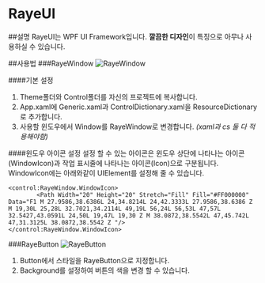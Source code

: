 # RayeUI

##설명
RayeUI는 WPF UI Framework입니다.
**깔끔한 디자인**이 특징으로 아무나 사용하실 수 있습니다.

##사용법
###RayeWindow
![RayeWindow](http://i.imgur.com/9PntuNz.png)

####기본 설정
1. Theme폴더와 Control폴더를 자신의 프로젝트에 복사합니다.
2. App.xaml에 Generic.xaml과 ControlDictionary.xaml을 ResourceDictionary로 추가합니다.
3. 사용할 윈도우에서 Window를 RayeWindow로 변경합니다. *(xaml과 cs 둘 다 적용해야함)*

####윈도우 아이콘 설정
설정 할 수 있는 아이콘은 윈도우 상단에 나타나는 아이콘(WindowIcon)과 작업 표시줄에 나타나는 아이콘(Icon)으로 구분됩니다.
WindowIcon에는 아래와같이 UIElement를 설정해 줄 수 있습니다.
```xaml
<control:RayeWindow.WindowIcon>
        <Path Width="20" Height="20" Stretch="Fill" Fill="#FF000000" Data="F1 M 27.9586,38.6386L 24,34.8214L 24,42.3333L 27.9586,38.6386 Z M 19,30L 25,28L 32.7021,34.2114L 49,19L 56,24L 56,53L 47,57L 32.5427,43.0591L 24,50L 19,47L 19,30 Z M 38.0872,38.5542L 47,45.742L 47,31.3125L 38.0872,38.5542 Z "/>
</control:RayeWindow.WindowIcon>
```
###RayeButton
![RayeButton](http://i.imgur.com/CPYh1zU.gif)

1. Button에서 스타일을 RayeButton으로 지정합니다.
2. Background를 설정하여 버튼의 색을 변경 할 수 있습니다.
